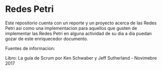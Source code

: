 # Redes Petri
Este repositorio cuenta con un reporte y un proyecto acerca de las Redes Petri asi como una implementacion para aquellos que gusten de implementar las Redes Petri en alguna actividad de su dia a dia puedan gozar de este enriquecedor documento.

Fuentes de informacion:

Libro: La guía de Scrum por Ken Schwaber y Jeff Sutherland - Novimebre 2017

